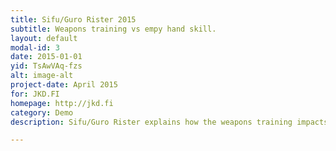 ```yaml
---
title: Sifu/Guro Rister 2015 
subtitle: Weapons training vs empy hand skill. 
layout: default
modal-id: 3
date: 2015-01-01
yid: TsAwVAq-fzs
alt: image-alt
project-date: April 2015
for: JKD.FI
homepage: http://jkd.fi
category: Demo
description: Sifu/Guro Rister explains how the weapons training impacts the empty hand skill.

---
```

